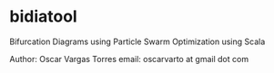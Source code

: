 bidiatool
==========

Bifurcation Diagrams using Particle Swarm Optimization using Scala

Author: Oscar Vargas Torres
email: oscarvarto at gmail dot com
